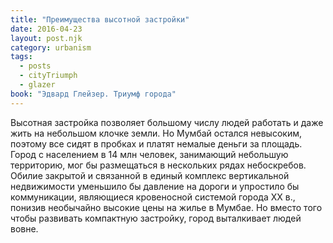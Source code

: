 ```yaml
---
title: "Преимущества высотной застройки"
date: 2016-04-23
layout: post.njk
category: urbanism
tags:
  - posts
  - cityTriumph
  - glazer
book: "Эдвард Глейзер. Триумф города"
---
```


Высотная застройка позволяет большому числу людей работать и даже жить на небольшом клочке земли. Но Мумбай остался невысоким, поэтому все сидят в пробках и платят немалые деньги за площадь. Город с населением в 14 млн человек, занимающий небольшую территорию, мог бы размещаться в нескольких рядах небоскребов. Обилие закрытой и связанной в единый комплекс вертикальной недвижимости уменьшило бы давление на дороги и упростило бы коммуникации, являющиеся кровеносной системой города XX в., понизив необычайно высокие цены на жилье в Мумбае. Но вместо того чтобы развивать компактную застройку, город выталкивает людей вовне.
